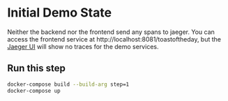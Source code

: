# Initial Demo State

Neither the backend nor the frontend send any spans to jaeger. You can access the frontend service at http://localhost:8081/toastoftheday, but the [Jaeger UI](http://localhost:16686/) will show no traces for the demo services.

## Run this step

```sh
docker-compose build --build-arg step=1
docker-compose up
```